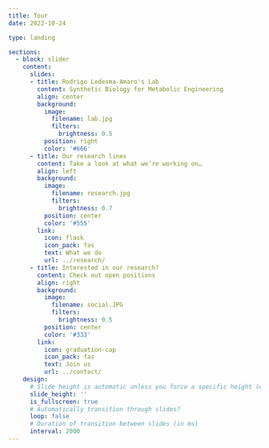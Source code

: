 ```yaml
---
title: Tour
date: 2022-10-24

type: landing

sections:
  - block: slider
    content:
      slides:
      - title: Rodrigo Ledesma-Amaro's Lab
        content: Synthetic Biology for Metabolic Engineering
        align: center
        background:
          image:
            filename: lab.jpg
            filters:
              brightness: 0.5
          position: right
          color: '#666'
      - title: Our research lines
        content: Take a look at what we’re working on…
        align: left
        background:
          image:
            filename: research.jpg
            filters:
              brightness: 0.7
          position: center
          color: '#555'
        link:
          icon: flask
          icon_pack: fas
          text: What we do
          url: ../research/
      - title: Interested in our research?
        content: Check out open positions
        align: right
        background:
          image:
            filename: social.JPG
            filters:
              brightness: 0.5
          position: center
          color: '#333'
        link:
          icon: graduation-cap
          icon_pack: fas
          text: Join us
          url: ../contact/
    design:
      # Slide height is automatic unless you force a specific height (e.g. '400px')
      slide_height: ''
      is_fullscreen: true
      # Automatically transition through slides?
      loop: false
      # Duration of transition between slides (in ms)
      interval: 2000
---
```

